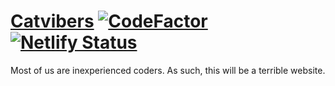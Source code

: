 # [Catvibers](https://catvibers.tk) [![CodeFactor](https://www.codefactor.io/repository/github/catvibers/Website/badge)](https://www.codefactor.io/repository/github/catvibers/catvibers.github.io) [![Netlify Status](https://api.netlify.com/api/v1/badges/be4fe129-6cb6-4e35-8463-b7244bdc8ba7/deploy-status)](https://app.netlify.com/sites/catvibers/deploys)
Most of us are inexperienced coders. As such, this will be a terrible website.
